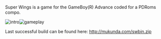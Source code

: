Super Wings is a game for the GameBoy(R) Advance coded for a PDRoms compo.

![intro](http://mukunda.com/img/SuperWings_01.png)![gameplay](http://mukunda.com/img/SuperWings_04.png)

Last successful build can be found here: http://mukunda.com/swbin.zip
 
